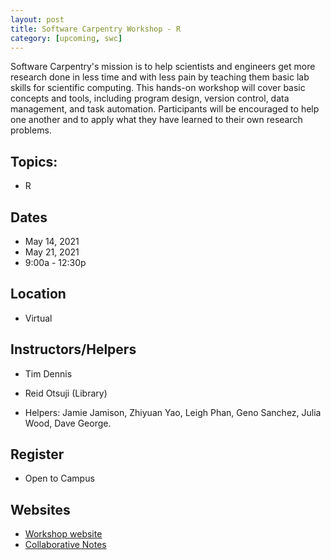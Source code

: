 ```yaml
---
layout: post
title: Software Carpentry Workshop - R
category: [upcoming, swc]
---
```


Software Carpentry's mission is to help scientists and engineers get more research done in less time and with less pain by teaching them basic lab skills for scientific computing. This hands-on workshop will cover basic concepts and tools, including program design, version control, data management, and task automation. Participants will be encouraged to help one another and to apply what they have learned to their own research problems.

## Topics:

* R

## Dates

* May 14, 2021
* May 21, 2021
* 9:00a - 12:30p

## Location

* Virtual


## Instructors/Helpers

* Tim Dennis
* Reid Otsuji (Library)

* Helpers:  Jamie Jamison, Zhiyuan Yao, Leigh Phan, Geno Sanchez, Julia Wood, Dave George.

## Register

* Open to Campus

## Websites

* [Workshop website](https://ucla-data-archive.github.io/2021-05-14-ucla/)
* [Collaborative Notes](https://pad.carpentries.org/2021-r-librarians)
